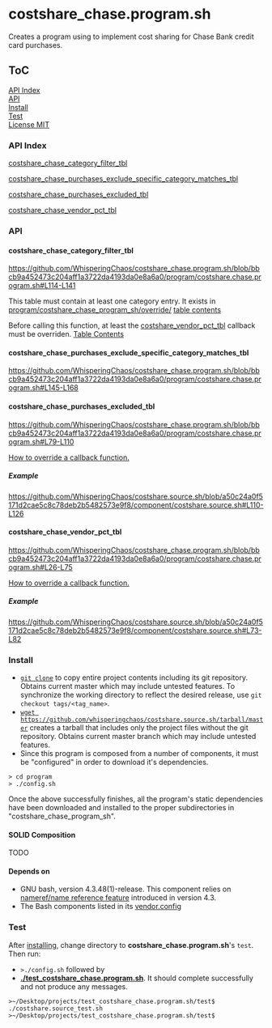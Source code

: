 # costshare_chase.program.sh
Creates a program using to implement cost sharing for Chase Bank credit card purchases.

## ToC
[API Index](#api-index)  
[API](#api)  
[Install](#install)  
[Test](#test)  
[License MIT](LICENSE)  


### API Index

[costshare_chase_category_filter_tbl](#costshare_chase_category_filter_tbl)

[costshare_chase_purchases_exclude_specific_category_matches_tbl](#costshare_chase_purchases_exclude_specific_category_matches_tbl)

[costshare_chase_purchases_excluded_tbl](#costshare_chase_purchases_excluded_tbl)

[costshare_chase_vendor_pct_tbl](#costshare_chase_vendor_pct_tbl)


### API
#### costshare_chase_category_filter_tbl
https://github.com/WhisperingChaos/costshare_chase.program.sh/blob/bbcb9a452473c204aff1a3722da4193da0e8a6a0/program/costshare.chase.program.sh#L114-L141

This table must contain at least one category entry.  It exists in [program/costshare_chase_program_sh/override/](program/costshare_chase_program_sh/override/)
[table contents](program/costshare_chase_program_sh/override/costshare_chase_category_filter_tbl)

Before calling this function, at least the [costshare_vendor_pct_tbl](#costshare_vendor_pct_tbl) callback must be overriden. 
[Table Contents](https://github.com/WhisperingChaos/costshare_chase.program.sh/blob/13a25c65b87de1e6b15206e483d9924a9d6f38f7/program/costshare_chase_program_sh/override/costshare_chase_category_filter_tbl.source.sh#L3-L9)

#### costshare_chase_purchases_exclude_specific_category_matches_tbl
https://github.com/WhisperingChaos/costshare_chase.program.sh/blob/bbcb9a452473c204aff1a3722da4193da0e8a6a0/program/costshare.chase.program.sh#L145-L168


#### costshare_chase_purchases_excluded_tbl
https://github.com/WhisperingChaos/costshare_chase.program.sh/blob/bbcb9a452473c204aff1a3722da4193da0e8a6a0/program/costshare.chase.program.sh#L79-L110

[How to override a callback function.](https://github.com/WhisperingChaos/SOLID_Bash#function-overriding)

##### Example
https://github.com/WhisperingChaos/costshare.source.sh/blob/a50c24a0f5171d2cae5c8c78deb2b5482573e9f8/component/costshare.source.sh#L110-L126

#### costshare_chase_vendor_pct_tbl
https://github.com/WhisperingChaos/costshare_chase.program.sh/blob/bbcb9a452473c204aff1a3722da4193da0e8a6a0/program/costshare.chase.program.sh#L26-L75

[How to override a callback function.](https://github.com/WhisperingChaos/SOLID_Bash#function-overriding)

##### Example
https://github.com/WhisperingChaos/costshare.source.sh/blob/a50c24a0f5171d2cae5c8c78deb2b5482573e9f8/component/costshare.source.sh#L73-L82

### Install
  * [```git clone```](https://help.github.com/articles/cloning-a-repository/) to copy entire project contents including its git repository.  Obtains current master which may include untested features.  To synchronize the working directory to reflect the desired release, use ```git checkout tags/<tag_name>```.
  *  [```wget https://github.com/whisperingchaos/costshare.source.sh/tarball/master```](https://github.com/whisperingchaos/costshare.source.sh/tarball/master) creates a tarball that includes only the project files without the git repository.  Obtains current master branch which may include untested features.
  *  Since this program is composed from a number of components, it must be "configured" in order to download it's dependencies.
  ```
  > cd program
  > ./config.sh
  ```
  Once the above successfully finishes, all the program's static dependencies have been downloaded and installed to the proper subdirectories in "costshare_chase_program_sh".
#### SOLID Composition
TODO
#### Depends on 
  - GNU bash, version 4.3.48(1)-release. This component relies on [nameref/name reference feature](https://www.gnu.org/software/bash/manual/html_node/Shell-Parameters.html) introduced in version 4.3.
  - The Bash components listed in its [vendor.config](program/config_sh/vendor/vendor.config)

### Test
After [installing](#install), change directory to **costshare_chase.program.sh**'s ```test```. Then run:
  * ```>./config.sh``` followed by
  * [**./test_costshare_chase.program.sh**](test/test_costshare_chase.program.sh).  It should complete successfully and not produce any messages.
```
>~/Desktop/projects/test_costshare_chase.program.sh/test$ ./costshare.source_test.sh
>~/Desktop/projects/test_costshare_chase.program.sh/test$ 
```
